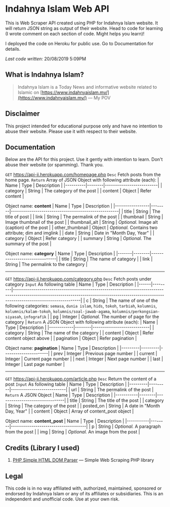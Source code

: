 
# Indahnya Islam Web API

This is Web Scraper API created using PHP for Indahnya Islam website. It will return JSON string as output of their website. Head to code for learning (I wrote comment on each section of code. Might helps you learn)!

I deployed the code on Heroku for public use. Go to Documentation for details.

*Last code written:* 20/08/2019 5:09PM

## What is Indahnya Islam?
> Indahnya Islam is a Today News and informative website related to Islamic on [https://www.indahnyaislam.my/](https://www.indahnyaislam.my/)
> — My POV

## Disclaimer

This project intended for educational purpose only and have no intention to abuse their website. Please use it with respect to their website. 

## Documentation

Below are the API for this project. Use it gently with intention to learn. Don't abuse their website (or spamming). Thank you.

`GET` https://api-ii.herokuapp.com/homepage.php
`Desc` Fetch posts from the home page.
`Return` Array of JSON Object with following attribute (each):
| Name     | Type   | Description              |
|----------|--------|--------------------------|
| category | String | The category of the post |
| content  | Object | Refer content            |

Object name: **content**
| Name            | Type   | Description          	       						 |
|-----------------|--------|-----------------------------------------------------|
| title           | String | The title of post               					 |
| link            | String | The permalink of the post       					 |
| thumbnail       | String | Image thumbnail of the post        				 |
| thumbnail_alt   | String | *Optional.* Image alt (caption) of the post 		 |
| other_thumbnail | Object | *Optional.* Contains two attribute; dim and imglink |
| date            | String | Date in "Month Day, Year"       					 |
| category    	  | Object | Refer category                    					 |
| summary         | String | *Optional.* The summary of the post                 |

Object name: **category**
| Name  | Type   | Description                   |
|-------|--------|-------------------------------|
| title | String | The name of category          |
| link  | String | The permalink to the category |

---

`GET` https://api-ii.herokuapp.com/category.php
`Desc` Fetch posts under category
`Input` As following table
| Name | Type    | Description                                                                                                                                                                                 |
|------|---------|---------------------------------------------------------------------------------------------------------------------------------------------------------------------------------------------|
| c    | String  | The name of one of the following categories: `semasa`, `dunia islam`, `hids`, `tokoh`, `tarbiah`, `kolumnis`, `kolumnis/kalam-tokoh`, `kolumnis/soal-jawab-agama`, `kolumnis/perkongsian-siyasah`, `infografik` |
| pg   | Integer | *Optional.* The number of page for the category                                                                                                                                               |
`Return` A JSON Object with following attribute (each):
| Name       | Type   | Description                |
|------------|--------|----------------------------|
| category   | String | The name of the category   |
| content    | Object | Refer content object above |
| pagination | Object | Refer pagination           |

Object name: **pagination**
| Name    | Type    | Description          |
|---------|---------|----------------------|
| prev    | Integer | Previous page number |
| current | Integer | Current page number  |
| next    | Integer | Next page number     |
| last    | Integer | Last page number     |

---
`GET` https://api-ii.herokuapp.com/article.php
`Desc` Return the content of a post
`Input` As following table
| Name    | Type    | Description               |
|---------|---------|---------------------------|
| url     | String  | The permalink of the post |
`Return` A JSON Object
| Name      | Type   | Description                    |
|-----------|--------|--------------------------------|
| title     | String | The title of the post          |
| category  | String | The category of the post       |
| posted_on | String | A date in "Month Day, Year" 	  |
| content   | Object | Array of content_post object   |

Object name: **content_post**
| Name      | Type   | Description                         |
|-----------|--------|-------------------------------------|
| p         | String | *Optional.* A paragraph from the post |
| img       | String | *Optional.* An image from the post    |

## Credits (Library I used)
1. [PHP Simple HTML DOM Parser](https://simplehtmldom.sourceforge.io/) — Simple Web Scraping PHP library

## Legal

This code is in no way affiliated with, authorized, maintained, sponsored or endorsed by Indahnya Islam or any of its affiliates or subsidiaries. This is an independent and unofficial code. Use at your own risk.